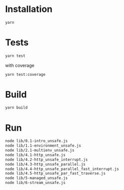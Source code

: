 # Installation
```bash
yarn
```

# Tests
```bash
yarn test
```

with coverage
```bash
yarn test:coverage
```

# Build
```bash
yarn build
```

# Run
```bash
node lib/0.1-intro_unsafe.js
node lib/1.1-environment_unsafe.js
node lib/2.1-multienv_unsafe.js
node lib/4.1-http_unsafe.js
node lib/4.2-http_unsafe_interrupt.js
node lib/4.3-http_unsafe_parallel.js
node lib/4.4-http_unsafe_parallel_fast_interrupt.js
node lib/4.5-http_unsafe_par_fast_traverse.js
node lib/5-managed_unsafe.js
node lib/6-stream_unsafe.js
```